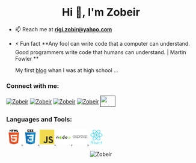 <h1 align="center">Hi 👋, I'm Zobeir</h1>


<!-- - 💬 Ask me about **React, Node-js**
 -->
- 📫 Reach me at **rigi.zobir@yahoo.com**

- ⚡ Fun fact **Any fool can write code that a computer can understand. Good programmers write code that humans can understand. | Martin Fowler
**

  My first <a href="http://www.sad_music.loxblog.com/">blog</a> whan I was at high school ...
<h3 align="left">Connect with me:</h3>
<p align="left">
<a href="https://codepen.io/zobeir" target="blank"><img align="center" src="https://cdn.jsdelivr.net/npm/simple-icons@3.0.1/icons/codepen.svg" alt="Zobeir" height="30" width="40" /></a>
<a href="https://dev.to/zobeirrigi" target="blank"><img align="center" src="https://cdn.jsdelivr.net/npm/simple-icons@3.0.1/icons/dev-dot-to.svg" alt="Zobeir" height="30" width="40" /></a>
<a href="https://twitter.com/mohajer_2025" target="blank"><img align="center" src="https://cdn.jsdelivr.net/npm/simple-icons@3.0.1/icons/twitter.svg" alt="Zobeir" height="30" width="40" /></a>
<a href="https://www.linkedin.com/in/zobeir-r-37068217b/" target="blank"><img align="center" src="https://cdn.jsdelivr.net/npm/simple-icons@3.0.1/icons/linkedin.svg" alt="Zobeir" height="30" width="40" /></a>
<a href="" target="blank"><img align="center" src="https://cdn.jsdelivr.net/npm/simple-icons@3.0.1/icons/instagram.svg" alt="" height="30" width="40" /></a>
</p>



<h3 align="left">Languages and Tools:</h3>
<p align="left">
    <a href="https://www.w3.org/html/" target="_blank"> <img src="https://raw.githubusercontent.com/devicons/devicon/master/icons/html5/html5-original-wordmark.svg" alt="html5" width="40" height="40"/> </a>
    <a href="https://www.w3schools.com/css/" target="_blank"> <img src="https://raw.githubusercontent.com/devicons/devicon/master/icons/css3/css3-original-wordmark.svg" alt="css3" width="40" height="40"/> </a>
    <a href="https://developer.mozilla.org/en-US/docs/Web/JavaScript" target="_blank"> <img src="https://raw.githubusercontent.com/devicons/devicon/master/icons/javascript/javascript-original.svg" alt="javascript" width="40" height="40"/> </a>
      <a href="https://nodejs.org" target="_blank"> <img src="https://raw.githubusercontent.com/devicons/devicon/master/icons/nodejs/nodejs-original-wordmark.svg" alt="nodejs" width="40" height="40"/> </a>
    <a href="https://expressjs.com" target="_blank"> <img src="https://raw.githubusercontent.com/devicons/devicon/master/icons/express/express-original-wordmark.svg" alt="express" width="40" height="40"/> </a>
      <a href="https://reactjs.org/" target="_blank"> <img src="https://raw.githubusercontent.com/devicons/devicon/master/icons/react/react-original-wordmark.svg" alt="react" width="40" height="40"/> </a>

  
<p align="center"> <img src=https://github-readme-stats.vercel.app/api?username=Zobeir-Rigi&show_icons=true alt=Zobeir /> </p>

